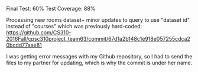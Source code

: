 Final Test: 60%
Test Coverage: 88%

Processing new rooms dataset+ minor updates to query to use "dataset id" instead of "courses" which was previously hard-coded:
https://github.com/CS310-2016Fall/cpsc310project_team63/commit/67d1a2b148c1e918e057255cdca20bcdd77aae81

I was getting error messages with my Github repository, so I had to send the files to my partner for updating, which is why the commit is under her name.

